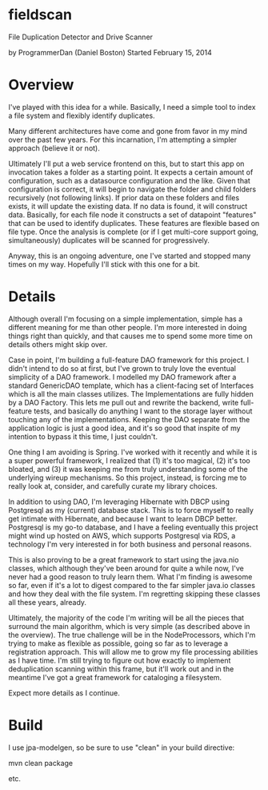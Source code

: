 fieldscan
=========

File Duplication Detector and Drive Scanner

by ProgrammerDan (Daniel Boston)
Started February 15, 2014

Overview
========

I've played with this idea for a while. Basically, I need a simple tool
to index a file system and flexibly identify duplicates. 

Many different architectures have come and gone from favor in my mind 
over the past few years. For this incarnation, I'm attempting a 
simpler approach (believe it or not).

Ultimately I'll put a web service frontend on this, but to start this
app on invocation takes a folder as a starting point. It expects a
certain amount of configuration, such as a datasource configuration
and the like. Given that configuration is correct, it will begin to navigate
the folder and child folders recursively (not following links). If prior
data on these folders and files exists, it will update the existing data.
If no data is found, it will construct data. Basically, for each file node
it constructs a set of datapoint "features" that can be used to identify
duplicates. These features are flexible based on file type. Once the
analysis is complete (or if I get multi-core support going, simultaneously)
duplicates will be scanned for progressively. 

Anyway, this is an ongoing adventure, one I've started and stopped many times
on my way. Hopefully I'll stick with this one for a bit.

Details
=======

Although overall I'm focusing on a simple implementation, simple has a
different meaning for me than other people. I'm more interested in doing
things right than quickly, and that causes me to spend some more time
on details others might skip over.

Case in point, I'm building a full-feature DAO framework for this project.
I didn't intend to do so at first, but I've grown to truly love the
eventual simplicity of a DAO framework. I modelled my DAO framework after
a standard GenericDAO template, which has a client-facing set of Interfaces
which is all the main classes utilizes. The Implementations are fully
hidden by a DAO Factory. This lets me pull out and rewrite the backend,
write full-feature tests, and basically do anything I want to the storage
layer without touching any of the implementations. Keeping the DAO separate
from the application logic is just a good idea, and it's so good that 
inspite of my intention to bypass it this time, I just couldn't.

One thing I am avoiding is Spring. I've worked with it recently and while
it is a super powerful framework, I realized that (1) it's too magical,
(2) it's too bloated, and (3) it was keeping me from truly understanding
some of the underlying wireup mechanisms. So this project, instead, is
forcing me to really look at, consider, and carefully curate my library
choices. 

In addition to using DAO, I'm leveraging Hibernate with DBCP using Postgresql
as my (current) database stack. This is to force myself to really get
intimate with Hibernate, and because I want to learn DBCP better. Postgresql
is my go-to database, and I have a feeling eventually this project might
wind up hosted on AWS, which supports Postgresql via RDS, a technology
I'm very interested in for both business and personal reasons.

This is also proving to be a great framework to start using the java.nio
classes, which although they've been around for quite a while now, I've
never had a good reason to truly learn them. What I'm finding is awesome
so far, even if it's a lot to digest compared to the far simpler java.io
classes and how they deal with the file system. I'm regretting skipping
these classes all these years, already.

Ultimately, the majority of the code I'm writing will be all the pieces that
surround the main algorithm, which is very simple (as described above in 
the overview).
The true challenge will be in the NodeProcessors, which I'm trying to make
as flexible as possible, going so far as to leverage a registration approach.
This will allow me to grow my file processing abilities as I have time.
I'm still trying to figure out how exactly to implement deduplication scanning
within this frame, but it'll work out and in the meantime I've got a great
framework for cataloging a filesystem.

Expect more details as I continue.

Build
=====

I use jpa-modelgen, so be sure to use "clean" in your build directive:

mvn clean package

etc.
